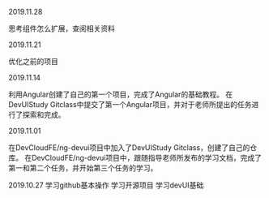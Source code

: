 2019.11.28

思考组件怎么扩展，查阅相关资料

2019.11.21

优化之前的项目

2019.11.14

利用Angular创建了自己的第一个项目，完成了Angular的基础教程。
在DevUIStudy Gitclass中提交了第一个Angular项目，并对于老师所提出的任务进行了探索和完成。

2019.11.01

在DevCloudFE/ng-devui项目中加入了DevUIStudy Gitclass，创建了自己的仓库。
在DevCloudFE/ng-devui项目中，跟随指导老师所发布的学习文档，完成了第一和第二个任务，并开始第三个任务的学习。

2019.10.27
学习github基本操作
学习开源项目
学习devUI基础



